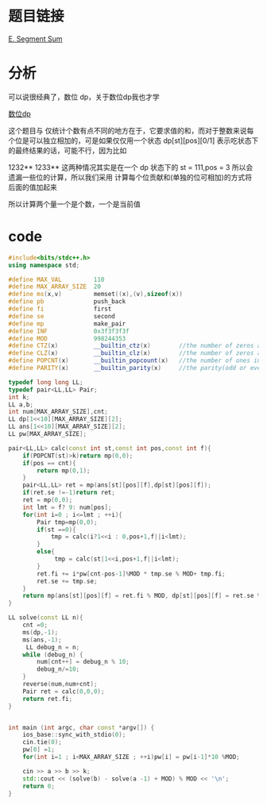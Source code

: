 # 题目链接

[E. Segment Sum](http://codeforces.com/contest/1073/problem/E)

# 分析

可以说很经典了，数位 dp，关于数位dp我也才学

[数位dp](https://codeforces.com/blog/entry/53960)

这个题目与 仅统计个数有点不同的地方在于，它要求值的和，而对于整数来说每个位是可以独立相加的，可是如果仅仅用一个状态 dp[st][pos][0/1] 表示吃状态下的最终结果的话，可能不行，因为比如

1232**
1233** 这两种情况其实是在一个 dp 状态下的 st = 111,pos = 3
所以会遗漏一些位的计算，所以我们采用 计算每个位贡献和(单独的位可相加)的方式将后面的值加起来

所以计算两个量一个是个数，一个是当前值

# code

```cpp
#include<bits/stdc++.h>
using namespace std;

#define MAX_VAL         110
#define MAX_ARRAY_SIZE  20
#define ms(x,v)         memset((x),(v),sizeof(x))
#define pb              push_back
#define fi              first
#define se              second
#define mp              make_pair
#define INF             0x3f3f3f3f
#define MOD             998244353
#define CTZ(x)          __builtin_ctz(x)        //the number of zeros at the end of number
#define CLZ(x)          __builtin_clz(x)        //the number of zeros at the begin of number
#define POPCNT(x)       __builtin_popcount(x)   //the number of ones in the number
#define PARITY(x)       __builtin_parity(x)     //the parity(odd or even) of the number

typedef long long LL;
typedef pair<LL,LL> Pair;
int k;
LL a,b;
int num[MAX_ARRAY_SIZE],cnt;
LL dp[1<<10][MAX_ARRAY_SIZE][2];
LL ans[1<<10][MAX_ARRAY_SIZE][2];
LL pw[MAX_ARRAY_SIZE];

pair<LL,LL> calc(const int st,const int pos,const int f){
    if(POPCNT(st)>k)return mp(0,0);
    if(pos == cnt){
        return mp(0,1);
    }
    pair<LL,LL> ret = mp(ans[st][pos][f],dp[st][pos][f]);
    if(ret.se !=-1)return ret;
    ret = mp(0,0);
    int lmt = f? 9: num[pos];
    for(int i=0 ; i<=lmt ; ++i){
        Pair tmp=mp(0,0);
        if(st ==0){
            tmp = calc(i?1<<i : 0,pos+1,f||i<lmt);
        }
        else{
             tmp = calc(st|1<<i,pos+1,f||i<lmt);
        }
        ret.fi += i*pw[cnt-pos-1]%MOD * tmp.se % MOD+ tmp.fi;
        ret.se += tmp.se;
    }
    return mp(ans[st][pos][f] = ret.fi % MOD, dp[st][pos][f] = ret.se %MOD);
}

LL solve(const LL n){
    cnt =0;
    ms(dp,-1);
    ms(ans,-1);
     LL debug_n = n;
    while (debug_n) {
        num[cnt++] = debug_n % 10;
        debug_n/=10;
    }
    reverse(num,num+cnt);
    Pair ret = calc(0,0,0);
    return ret.fi;
}


int main (int argc, char const *argv[]) {
    ios_base::sync_with_stdio(0);
    cin.tie(0);
    pw[0] =1;
    for(int i=1 ; i<MAX_ARRAY_SIZE ; ++i)pw[i] = pw[i-1]*10 %MOD;

    cin >> a >> b >> k;
    std::cout << (solve(b) - solve(a -1) + MOD) % MOD << '\n';
    return 0;
}

```
